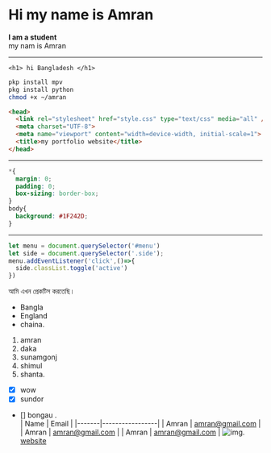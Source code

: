 # Hi my name is Amran
__I am a student__   
my nam is Amran   
___
`<h1> hi Bangladesh </h1>`  
```bash
pkp install mpv
pkg install python
chmod +x ~/amran
```
```html
<head>
  <link rel="stylesheet" href="style.css" type="text/css" media="all" />
  <meta charset="UTF-8">
  <meta name="viewport" content="width=device-width, initial-scale=1">
  <title>my portfolio website</title>
</head>

```
___
```css
*{
  margin: 0;
  padding: 0;
  box-sizing: border-box;
}
body{
  background: #1F242D;
}
```
___
```javascript
let menu = document.querySelector('#menu')
let side = document.querySelector('.side');
menu.addEventListener('click',()=>{
  side.classList.toggle('active')
})
```   
আমি এখন প্রেকটিস করতেছি।   
- Bangla
- England 
- chaina.   
1. amran
  1. daka
  2. sunamgonj 
2. shimul
3. shanta.   
- [x] wow
- [x] sundor
- [] bongau
.   
| Name  | Email           |
|-------|-----------------|
| Amran | amran@gmail.com |
| Amran | amran@gmail.com |
| Amran | amran@gmail.com | 
![img](pahar.jpeg).   
[website](https://www.google.com)

